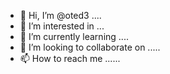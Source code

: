 - 👋 Hi, I’m @oted3 ....
- 👀 I’m interested in ...
- 🌱 I’m currently learning ....
- 💞️ I’m looking to collaborate on .....
- 📫 How to reach me ......

<!---
oted3/oted3 is a ✨ special ✨ repository because its `README.md` (this file) appears on your GitHub profile.
You can click the Preview link to take a look at your changes.
--->
